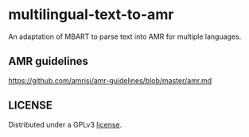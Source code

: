 # multilingual-text-to-amr
 
An adaptation of MBART to parse text into AMR for multiple languages.

## AMR guidelines

https://github.com/amrisi/amr-guidelines/blob/master/amr.md


## LICENSE

Distributed under a GPLv3 [license](LICENSE).
